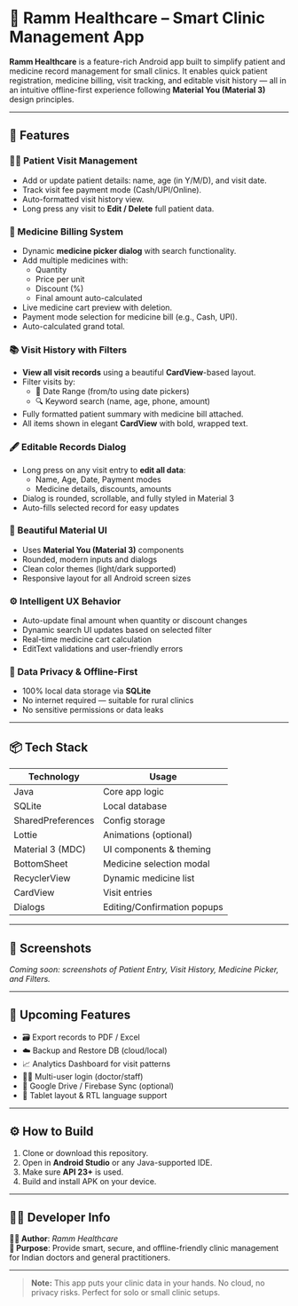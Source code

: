<h1>🏥 Ramm Healthcare – Smart Clinic Management App</h1>

<p><strong>Ramm Healthcare</strong> is a feature-rich Android app built to simplify patient and medicine record management for small clinics. It enables quick patient registration, medicine billing, visit tracking, and editable visit history — all in an intuitive offline-first experience following <strong>Material You (Material 3)</strong> design principles.</p>

<hr>

<h2>🚀 Features</h2>

<h3>🧑‍⚕️ Patient Visit Management</h3>
<ul>
  <li>Add or update patient details: name, age (in Y/M/D), and visit date.</li>
  <li>Track visit fee payment mode (Cash/UPI/Online).</li>
  <li>Auto-formatted visit history view.</li>
  <li>Long press any visit to <strong>Edit / Delete</strong> full patient data.</li>
</ul>

<h3>💊 Medicine Billing System</h3>
<ul>
  <li>Dynamic <strong>medicine picker dialog</strong> with search functionality.</li>
  <li>Add multiple medicines with:
    <ul>
      <li>Quantity</li>
      <li>Price per unit</li>
      <li>Discount (%)</li>
      <li>Final amount auto-calculated</li>
    </ul>
  </li>
  <li>Live medicine cart preview with deletion.</li>
  <li>Payment mode selection for medicine bill (e.g., Cash, UPI).</li>
  <li>Auto-calculated grand total.</li>
</ul>

<h3>📚 Visit History with Filters</h3>
<ul>
  <li><strong>View all visit records</strong> using a beautiful <strong>CardView</strong>-based layout.</li>
  <li>Filter visits by:
    <ul>
      <li>📅 Date Range (from/to using date pickers)</li>
      <li>🔍 Keyword search (name, age, phone, amount)</li>
    </ul>
  </li>
  <li>Fully formatted patient summary with medicine bill attached.</li>
  <li>All items shown in elegant <strong>CardView</strong> with bold, wrapped text.</li>
</ul>

<h3>🖋 Editable Records Dialog</h3>
<ul>
  <li>Long press on any visit entry to <strong>edit all data</strong>:
    <ul>
      <li>Name, Age, Date, Payment modes</li>
      <li>Medicine details, discounts, amounts</li>
    </ul>
  </li>
  <li>Dialog is rounded, scrollable, and fully styled in Material 3</li>
  <li>Auto-fills selected record for easy updates</li>
</ul>

<h3>🎨 Beautiful Material UI</h3>
<ul>
  <li>Uses <strong>Material You (Material 3)</strong> components</li>
  <li>Rounded, modern inputs and dialogs</li>
  <li>Clean color themes (light/dark supported)</li>
  <li>Responsive layout for all Android screen sizes</li>
</ul>

<h3>⚙ Intelligent UX Behavior</h3>
<ul>
  <li>Auto-update final amount when quantity or discount changes</li>
  <li>Dynamic search UI updates based on selected filter</li>
  <li>Real-time medicine cart calculation</li>
  <li>EditText validations and user-friendly errors</li>
</ul>

<h3>🔐 Data Privacy & Offline-First</h3>
<ul>
  <li>100% local data storage via <strong>SQLite</strong></li>
  <li>No internet required — suitable for rural clinics</li>
  <li>No sensitive permissions or data leaks</li>
</ul>

<hr>

<h2>📦 Tech Stack</h2>

<table>
  <thead>
    <tr><th>Technology</th><th>Usage</th></tr>
  </thead>
  <tbody>
    <tr><td>Java</td><td>Core app logic</td></tr>
    <tr><td>SQLite</td><td>Local database</td></tr>
    <tr><td>SharedPreferences</td><td>Config storage</td></tr>
    <tr><td>Lottie</td><td>Animations (optional)</td></tr>
    <tr><td>Material 3 (MDC)</td><td>UI components & theming</td></tr>
    <tr><td>BottomSheet</td><td>Medicine selection modal</td></tr>
    <tr><td>RecyclerView</td><td>Dynamic medicine list</td></tr>
    <tr><td>CardView</td><td>Visit entries</td></tr>
    <tr><td>Dialogs</td><td>Editing/Confirmation popups</td></tr>
  </tbody>
</table>

<hr>

<h2>🧪 Screenshots</h2>
<p><em>Coming soon: screenshots of Patient Entry, Visit History, Medicine Picker, and Filters.</em></p>

<hr>

<h2>🧩 Upcoming Features</h2>
<ul>
  <li>🗃 Export records to PDF / Excel</li>
  <li>☁️ Backup and Restore DB (cloud/local)</li>
  <li>📈 Analytics Dashboard for visit patterns</li>
  <li>👨‍⚕️ Multi-user login (doctor/staff)</li>
  <li>🔄 Google Drive / Firebase Sync (optional)</li>
  <li>📱 Tablet layout & RTL language support</li>
</ul>

<hr>

<h2>⚙ How to Build</h2>
<ol>
  <li>Clone or download this repository.</li>
  <li>Open in <strong>Android Studio</strong> or any Java-supported IDE.</li>
  <li>Make sure <strong>API 23+</strong> is used.</li>
  <li>Build and install APK on your device.</li>
</ol>

<hr>

<h2>👨‍🔬 Developer Info</h2>
<p><strong>👨‍💻 Author</strong>: <em>Ramm Healthcare</em><br>
<strong>📌 Purpose</strong>: Provide smart, secure, and offline-friendly clinic management for Indian doctors and general practitioners.</p>

<hr>

<blockquote><strong>Note:</strong> This app puts your clinic data in your hands. No cloud, no privacy risks. Perfect for solo or small clinic setups.</blockquote>